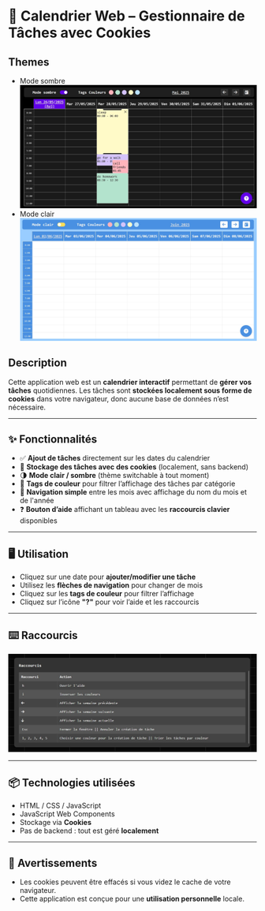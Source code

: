 # 📅 Calendrier Web – Gestionnaire de Tâches avec Cookies


## Themes
* Mode sombre
![image du truc](./img/calendar-whole.jpg)
* Mode clair
![image du truc 2](./img/calendar-light.jpg)

## Description

Cette application web est un **calendrier interactif** permettant de **gérer vos tâches** quotidiennes. Les tâches sont **stockées localement sous forme de cookies** dans votre navigateur, donc aucune base de données n’est nécessaire.

---

## ✨ Fonctionnalités

* ✅ **Ajout de tâches** directement sur les dates du calendrier
* 🍪 **Stockage des tâches avec des cookies** (localement, sans backend)
* 🌗 **Mode clair / sombre** (thème switchable à tout moment)
* 🎨 **Tags de couleur** pour filtrer l’affichage des tâches par catégorie
* 📅 **Navigation simple** entre les mois avec affichage du nom du mois et de l'année
* ❓ **Bouton d’aide** affichant un tableau avec les **raccourcis clavier** disponibles

---

## 🖥️ Utilisation

* Cliquez sur une date pour **ajouter/modifier une tâche**
* Utilisez les **flèches de navigation** pour changer de mois
* Cliquez sur les **tags de couleur** pour filtrer l’affichage
* Cliquez sur l’icône **"?"** pour voir l’aide et les raccourcis

---

## ⌨️ Raccourcis

![image du tableau de raccourcis clavier](./img/calendar-shortcuts.jpg)

---

## 📦 Technologies utilisées

* HTML / CSS / JavaScript
* JavaScript Web Components
* Stockage via **Cookies**
* Pas de backend : tout est géré **localement**

---

## 📍 Avertissements

* Les cookies peuvent être effacés si vous videz le cache de votre navigateur.
* Cette application est conçue pour une **utilisation personnelle** locale.